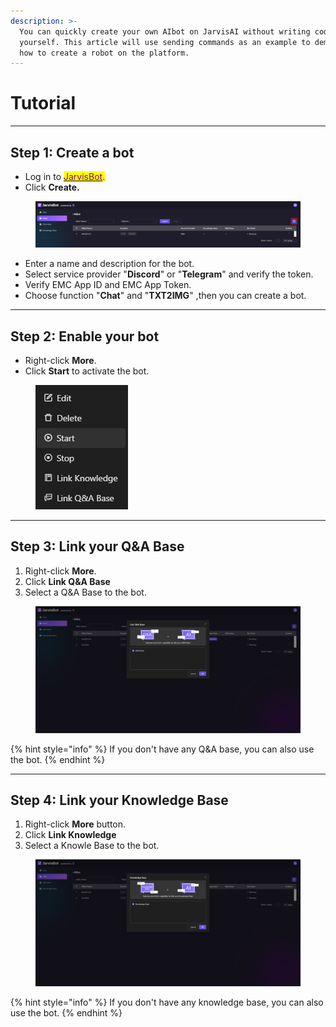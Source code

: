 ```yaml
---
description: >-
  You can quickly create your own AIbot on JarvisAI without writing code
  yourself. This article will use sending commands as an example to demonstrate
  how to create a robot on the platform.
---
```


# Tutorial

***

## Step 1: Create a bot <a href="#step-1-create-a-bot" id="step-1-create-a-bot"></a>

* Log in to [<mark style="color:purple;">JarvisBot</mark>](https://jarvisbot.emchub.ai/)<mark style="color:purple;">.</mark>
* Click **Create.**

<figure><img src="../.gitbook/assets/image (56).png" alt=""><figcaption></figcaption></figure>

* Enter a name and description for the bot.
* Select service provider "**Discord**" or "**Telegram**" and verify the token.
* Verify EMC App ID and EMC App Token.
* Choose function "**Chat**" and "**TXT2IMG**" ,then you can create a bot.

***

## Step 2: Enable your bot <a href="#step-1-create-a-bot" id="step-1-create-a-bot"></a>

* Right-click **More**.
* Click **Start** to activate the bot.

<figure><img src="../.gitbook/assets/image (60).png" alt=""><figcaption></figcaption></figure>

***

## Step 3: Link your Q\&A Base <a href="#step-1-create-a-bot" id="step-1-create-a-bot"></a>

1. Right-click **More**.
2. Click **Link Q\&A Base**
3. Select a Q\&A Base to the bot.

<figure><img src="../.gitbook/assets/image (62).png" alt=""><figcaption></figcaption></figure>

{% hint style="info" %}
If you don't have any Q\&A base, you can also use the bot.
{% endhint %}

***

## Step 4: Link your Knowledge Base <a href="#step-1-create-a-bot" id="step-1-create-a-bot"></a>

1. Right-click **More** button.
2. Click **Link Knowledge**
3. Select a Knowle Base to the bot.

<figure><img src="../.gitbook/assets/image (61).png" alt=""><figcaption></figcaption></figure>

{% hint style="info" %}
If you don't have any knowledge base, you can also use the bot.
{% endhint %}

